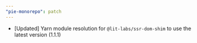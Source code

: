 ```yaml
---
"pie-monorepo": patch
---
```


- [Updated] Yarn module resolution for `@lit-labs/ssr-dom-shim` to use the latest version (1.1.1)
